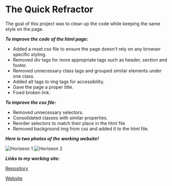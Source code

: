 # The Quick Refractor

The goal of this project was to clean up the code while keeping the same style on the page. 

*__To improve the code of the html page:__*
* Added a reset.css file to ensure the page doesn't rely on any browser specific styling.
* Removed div tags for more appropriate tags such as header, section and footer.
* Removed unnecessary class tags and grouped similar elements under one class.
* Added alt tags to img tags for accessibility.
* Gave the page a proper title.
* Fixed broken link. 


*__To improve the css file:__*

* Removed unnecessary selectors.
* Consolidated classes with similar properties.
* Reorder selectors to match their place in the html file
* Removed background img from css and added it to the html file.


*__Here is two photos of the working website!__*

![Horiseon 1](https://user-images.githubusercontent.com/69815895/93551498-9fed5180-f933-11ea-875d-6b8ebe293116.PNG)
![Horiseon 2](https://user-images.githubusercontent.com/69815895/93551500-a24fab80-f933-11ea-8716-97b96656a8b5.PNG)



*__Links to my working site:__*

[Repository](https://github.com/JuTo-Hub/Quick-Refractor)

[Website](https://juto-hub.github.io/Quick-Refractor/)
